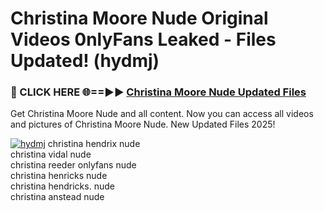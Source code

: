 # Christina Moore Nude Original Videos 0nlyFans Leaked - Files Updated! (hydmj)

<h3>🔴 CLICK HERE 🌐==►► <a href="https://tinyurl.com/4mcuefdz" rel="nofollow">Christina Moore Nude Updated Files</a></h3>

Get Christina Moore Nude and all content. Now you can access all videos and pictures of Christina Moore Nude. New Updated Files 2025!

[![hydmj](https://i.imgur.com/StAQSOY.gif)](https://tinyurl.com/4mcuefdz)
christina hendrix nude<br>
christina vidal nude<br>
christina reeder onlyfans nude<br>
christina henricks nude<br>
christina hendricks. nude<br>
christina anstead nude
